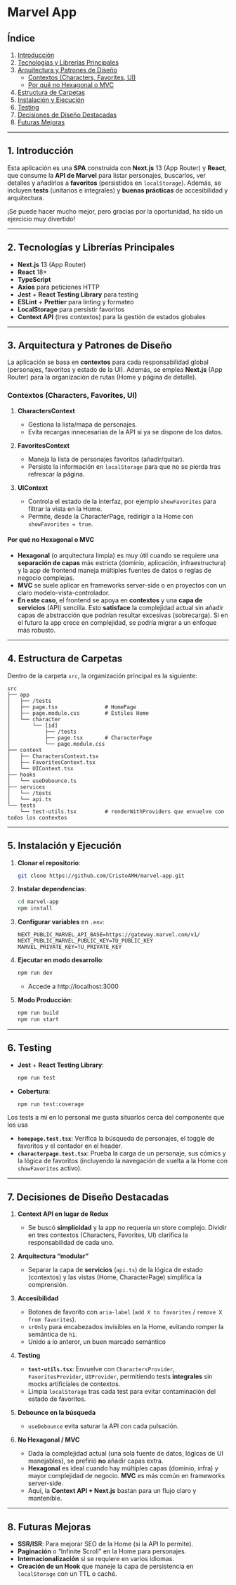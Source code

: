 # **Marvel App**

## **Índice**

1. [Introducción](#introducción)
2. [Tecnologías y Librerías Principales](#tecnologías-y-librerías-principales)
3. [Arquitectura y Patrones de Diseño](#arquitectura-y-patrones-de-diseño)
   - [Contextos (Characters, Favorites, UI)](#contextos-characters-favorites-ui)
   - [Por qué no Hexagonal o MVC](#por-qué-no-hexagonal-o-mvc)
4. [Estructura de Carpetas](#estructura-de-carpetas)
5. [Instalación y Ejecución](#instalación-y-ejecución)
6. [Testing](#testing)
7. [Decisiones de Diseño Destacadas](#decisiones-de-diseño-destacadas)
8. [Futuras Mejoras](#futuras-mejoras)

---

## **1. Introducción**

Esta aplicación es una **SPA** construida con **Next.js** 13 (App Router) y **React**, que consume la **API de Marvel** para listar personajes, buscarlos, ver detalles y añadirlos a **favoritos** (persistidos en `localStorage`). Además, se incluyen **tests** (unitarios e integrales) y **buenas prácticas** de accesibilidad y arquitectura.

¡Se puede hacer mucho mejor, pero gracias por la oportunidad, ha sido un ejercicio muy divertido!

---

## **2. Tecnologías y Librerías Principales**

- **Next.js** 13 (App Router)
- **React** 18+
- **TypeScript**
- **Axios** para peticiones HTTP
- **Jest** + **React Testing Library** para testing
- **ESLint** + **Prettier** para linting y formateo
- **LocalStorage** para persistir favoritos
- **Context API** (tres contextos) para la gestión de estados globales

---

## **3. Arquitectura y Patrones de Diseño**

La aplicación se basa en **contextos** para cada responsabilidad global (personajes, favoritos y estado de la UI). Además, se emplea **Next.js** (App Router) para la organización de rutas (Home y página de detalle).

### **Contextos (Characters, Favorites, UI)**

1. **CharactersContext**

   - Gestiona la lista/mapa de personajes.
   - Evita recargas innecesarias de la API si ya se dispone de los datos.

2. **FavoritesContext**

   - Maneja la lista de personajes favoritos (añadir/quitar).
   - Persiste la información en `localStorage` para que no se pierda tras refrescar la página.

3. **UIContext**
   - Controla el estado de la interfaz, por ejemplo `showFavorites` para filtrar la vista en la Home.
   - Permite, desde la CharacterPage, redirigir a la Home con `showFavorites = true`.

#### **Por qué no Hexagonal o MVC**

- **Hexagonal** (o arquitectura limpia) es muy útil cuando se requiere una **separación de capas** más estricta (dominio, aplicación, infraestructura) y la app de frontend maneja múltiples fuentes de datos o reglas de negocio complejas.
- **MVC** se suele aplicar en frameworks server-side o en proyectos con un claro modelo-vista-controlador.
- **En este caso**, el frontend se apoya en **contextos** y una **capa de servicios** (API) sencilla. Esto **satisface** la complejidad actual sin añadir capas de abstracción que podrían resultar excesivas (sobrecarga). Si en el futuro la app crece en complejidad, se podría migrar a un enfoque más robusto.

---

## **4. Estructura de Carpetas**

Dentro de la carpeta `src`, la organización principal es la siguiente:

```
src
├── app
│   ├── /tests
│   ├── page.tsx               # HomePage
│   ├── page.module.css        # Estilos Home
│   └── character
│       └── [id]
│           ├── /tests
│           ├── page.tsx       # CharacterPage
│           └── page.module.css
├── context
│   ├── CharactersContext.tsx
│   ├── FavoritesContext.tsx
│   └── UIContext.tsx
├── hooks
│   └── useDebounce.ts
├── services
│   └── /tests
│   └── api.ts
└── tests
    └── test-utils.tsx         # renderWithProviders que envuelve con todos los contextos
```

---

## **5. Instalación y Ejecución**

1. **Clonar el repositorio**:
   ```bash
   git clone https://github.com/CristoAMH/marvel-app.git
   ```
2. **Instalar dependencias**:
   ```bash
   cd marvel-app
   npm install
   ```
3. **Configurar variables** en `.env`:
   ```env
   NEXT_PUBLIC_MARVEL_API_BASE=https://gateway.marvel.com/v1/
   NEXT_PUBLIC_MARVEL_PUBLIC_KEY=TU_PUBLIC_KEY
   MARVEL_PRIVATE_KEY=TU_PRIVATE_KEY
   ```
4. **Ejecutar en modo desarrollo**:

   ```bash
   npm run dev
   ```

   - Accede a http://localhost:3000

5. **Modo Producción**:
   ```bash
   npm run build
   npm run start
   ```

---

## **6. Testing**

- **Jest** + **React Testing Library**:
  ```bash
  npm run test
  ```
- **Cobertura**:
  ```bash
  npm run test:coverage
  ```

Los tests a mi en lo personal me gusta situarlos cerca del componente que los usa

- **`homepage.test.tsx`**: Verifica la búsqueda de personajes, el toggle de favoritos y el contador en el header.
- **`characterpage.test.tsx`**: Prueba la carga de un personaje, sus cómics y la lógica de favoritos (incluyendo la navegación de vuelta a la Home con `showFavorites` activo).

---

## **7. Decisiones de Diseño Destacadas**

1. **Context API en lugar de Redux**

   - Se buscó **simplicidad** y la app no requería un store complejo. Dividir en tres contextos (Characters, Favorites, UI) clarifica la responsabilidad de cada uno.

2. **Arquitectura “modular”**

   - Separar la capa de **servicios** (`api.ts`) de la lógica de estado (contextos) y las vistas (Home, CharacterPage) simplifica la comprensión.

3. **Accesibilidad**

   - Botones de favorito con `aria-label` (`add X to favorites` / `remove X from favorites`).
   - `srOnly` para encabezados invisibles en la Home, evitando romper la semántica de `h1`.
   - Unido a lo anteror, un buen marcado semántico

4. **Testing**

   - **`test-utils.tsx`**: Envuelve con `CharactersProvider`, `FavoritesProvider`, `UIProvider`, permitiendo tests **integrales** sin mocks artificiales de contextos.
   - Limpia `localStorage` tras cada test para evitar contaminación del estado de favoritos.

5. **Debounce en la búsqueda**

   - `useDebounce` evita saturar la API con cada pulsación.

6. **No Hexagonal / MVC**
   - Dada la complejidad actual (una sola fuente de datos, lógicas de UI manejables), se prefirió **no** añadir capas extra.
   - **Hexagonal** es ideal cuando hay múltiples capas (dominio, infra) y mayor complejidad de negocio. **MVC** es más común en frameworks server-side.
   - Aquí, la **Context API + Next.js** bastan para un flujo claro y mantenible.

---

## **8. Futuras Mejoras**

- **SSR/ISR**: Para mejorar SEO de la Home (si la API lo permite).
- **Paginación** o “Infinite Scroll” en la Home para personajes.
- **Internacionalización** si se requiere en varios idiomas.
- **Creación de un Hook** que maneje la capa de persistencia en `localStorage` con un TTL o caché.
